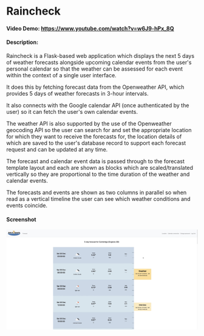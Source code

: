 # Raincheck
#### Video Demo: https://www.youtube.com/watch?v=w6J9-hPx_8Q
#### Description:
Raincheck is a Flask-based web application which displays the next 5 days of weather forecasts alongside upcoming calendar events
from the user's personal calendar so that the weather can be assessed for each event within the context of a single user interface.

It does this by fetching forecast data from the Openweather API, which provides 5 days of weather forecasts in 3-hour intervals.

It also connects with the Google calendar API (once authenticated by the user) so it can fetch the user's own calendar events.

The weather API is also supported by the use of the Openweather geocoding API so the user can search for and set the appropriate
location for which they want to receive the forecasts for, the location details of which are saved to the user's database record
to support each forecast request and can be updated at any time.

The forecast and calendar event data is passed through to the forecast template layout and each are shown as blocks which are
scaled/translated vertically so they are proportional to the time duration of the weather and calendar events.

The forecasts and events are shown as two columns in parallel so when read as a vertical timeline the user can see which weather
conditions and events coincide.

#### Screenshot

![alt text](raincheck-screenshot.jpg "Raincheck screenshot")